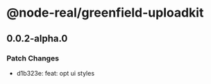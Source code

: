 # @node-real/greenfield-uploadkit

## 0.0.2-alpha.0

### Patch Changes

- d1b323e: feat: opt ui styles

